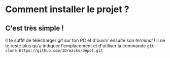 # Comment installer le projet ?

## C'est très simple !

Il te suffit de télécharger git sur ton PC et d'ouvrir ensuite son _terminal_ !
Il ne te reste plus qu'a indiquer l'emplacement et d'utiliser la commande `git clone https://github.com/IDreacks/Depot.git`
